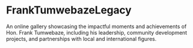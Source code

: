 # FrankTumwebazeLegacy
An online gallery showcasing the impactful moments and achievements of Hon. Frank Tumwebaze, including his leadership, community development projects, and partnerships with local and international figures.
